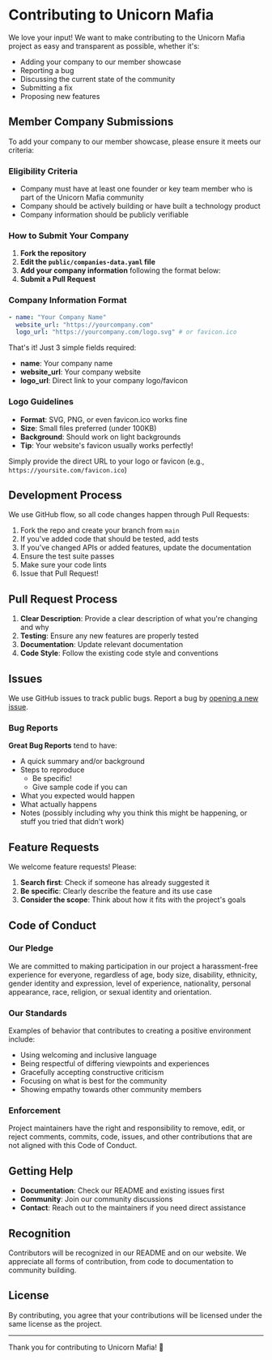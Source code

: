 # Contributing to Unicorn Mafia

We love your input! We want to make contributing to the Unicorn Mafia project as easy and transparent as possible, whether it's:

- Adding your company to our member showcase
- Reporting a bug
- Discussing the current state of the community
- Submitting a fix
- Proposing new features

## Member Company Submissions

To add your company to our member showcase, please ensure it meets our criteria:

### Eligibility Criteria

- Company must have at least one founder or key team member who is part of the Unicorn Mafia community
- Company should be actively building or have built a technology product
- Company information should be publicly verifiable

### How to Submit Your Company

1. **Fork the repository**
2. **Edit the `public/companies-data.yaml` file**
3. **Add your company information** following the format below:
4. **Submit a Pull Request**

### Company Information Format

```yaml
- name: "Your Company Name"
  website_url: "https://yourcompany.com"
  logo_url: "https://yourcompany.com/logo.svg" # or favicon.ico
```

That's it! Just 3 simple fields required:
- **name**: Your company name
- **website_url**: Your company website
- **logo_url**: Direct link to your company logo/favicon

### Logo Guidelines

- **Format**: SVG, PNG, or even favicon.ico works fine
- **Size**: Small files preferred (under 100KB)
- **Background**: Should work on light backgrounds
- **Tip**: Your website's favicon usually works perfectly!

Simply provide the direct URL to your logo or favicon (e.g., `https://yoursite.com/favicon.ico`)

## Development Process

We use GitHub flow, so all code changes happen through Pull Requests:

1. Fork the repo and create your branch from `main`
2. If you've added code that should be tested, add tests
3. If you've changed APIs or added features, update the documentation
4. Ensure the test suite passes
5. Make sure your code lints
6. Issue that Pull Request!

## Pull Request Process

1. **Clear Description**: Provide a clear description of what you're changing and why
2. **Testing**: Ensure any new features are properly tested
3. **Documentation**: Update relevant documentation
4. **Code Style**: Follow the existing code style and conventions

## Issues

We use GitHub issues to track public bugs. Report a bug by [opening a new issue](https://github.com/unicornmafia/website/issues).

### Bug Reports

**Great Bug Reports** tend to have:

- A quick summary and/or background
- Steps to reproduce
  - Be specific!
  - Give sample code if you can
- What you expected would happen
- What actually happens
- Notes (possibly including why you think this might be happening, or stuff you tried that didn't work)

## Feature Requests

We welcome feature requests! Please:

1. **Search first**: Check if someone has already suggested it
2. **Be specific**: Clearly describe the feature and its use case
3. **Consider the scope**: Think about how it fits with the project's goals

## Code of Conduct

### Our Pledge

We are committed to making participation in our project a harassment-free experience for everyone, regardless of age, body size, disability, ethnicity, gender identity and expression, level of experience, nationality, personal appearance, race, religion, or sexual identity and orientation.

### Our Standards

Examples of behavior that contributes to creating a positive environment include:

- Using welcoming and inclusive language
- Being respectful of differing viewpoints and experiences
- Gracefully accepting constructive criticism
- Focusing on what is best for the community
- Showing empathy towards other community members

### Enforcement

Project maintainers have the right and responsibility to remove, edit, or reject comments, commits, code, issues, and other contributions that are not aligned with this Code of Conduct.

## Getting Help

- **Documentation**: Check our README and existing issues first
- **Community**: Join our community discussions
- **Contact**: Reach out to the maintainers if you need direct assistance

## Recognition

Contributors will be recognized in our README and on our website. We appreciate all forms of contribution, from code to documentation to community building.

## License

By contributing, you agree that your contributions will be licensed under the same license as the project.

---

Thank you for contributing to Unicorn Mafia! 🦄